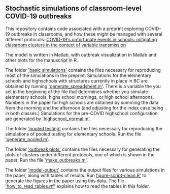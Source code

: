 
## Stochastic simulations of classroom-level COVID-19 outbreaks 


This repository contains code associated with a preprint exploring COVID-19 outbreaks in classrooms, and how these might be managed with 
several different protocols: [COVID-19's unfortunate events in schools: mitigating classroom clusters in the context of variable transmission](https://www.medrxiv.org/content/10.1101/2020.10.20.20216267v1)

The model is written in Matlab, with outbreak visualization in Matlab and other plots for the manuscript in R. 

The folder ['basic simulations'](basic%20simulations) contains the files necessary for reproducing most of the simulations in the preprint. Simulations for the elementary schools and highschools with structures currently in place in BC are obtained by running ['generate_spreadsheet.m'](basic%20simulations/generate_spreadsheet.m'). There is a variable the you set in the beginning of the file that determines whether you simulate elementary schools, highs school mornings, or high school afternoons. Numbers in the paper for high schools are obtained by summing the data from the morning and the afternoon (and adjusting for the index case being in both classes.) Simulations for the pre-COVID highschool configuration are generated by ['highschool_normal.m'](basic%20simulations/highschool_normal.m').

The folder ['pooled testing'](pooled%20testing) contains the files necessary for reproducing the simulations of pooled testing for elementary schools. Run the file ['generate_pooled.m'](pooled%20testing/generate_pooled.m).

The folder ['outbreak plots'](outbreak%20plots) contains the files necessary for generating the plots of clusters under different protocols, one of which is shown in the paper. Run the file ['make_outbreaks.m'](outbreak%20plots/make_outbreaks.m).

The folder ['model-output'](model-output) contains the output files for various simulations in the paper, along with tables of results. Run [
figure-script-clean.R'](model-output/figure-script-clean.R) to generate the figures in the paper using this data. The file ['how_to_read_tables.rtf'](model-output/how_to_read_tables.rtf) explains how to read the tables in this folder.





